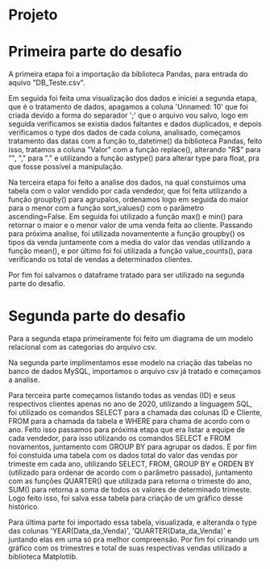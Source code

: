 # Projeto
# Primeira parte do desafio
A primeira etapa foi a importação da biblioteca Pandas, para entrada do aquivo "DB_Teste.csv". 

Em seguida foi feita uma visualização dos dados e iniciei a segunda etapa, que é o tratamento de dados, apagamos a coluna 'Unnamed: 10' que foi criada devido a forma do separador ';' que o arquivo vou salvo, logo em seguida verificamos se existia dados faltantes e dados duplicados, e depois verificamos o type dos dados de cada coluna, analisado, começamos tratamento das datas com a função to_datetime() da biblioteca Pandas, feito isso, tratamos a coluna "Valor" com a função replace(), alterando "R$" para "", "," para "." e utilizando a função astype() para alterar type para float, pra que fosse possível a manipulação.

Na terceira etapa foi feito a analise dos dados, na qual constuimos uma tabela com o valor vendido por cada vendedor, que foi feita utilizando a função groupby() para agrupalos, ordenamos logo em seguida do maior para o menor com a função sort_values() com o parâmetro ascending=False. Em seguida foi utilizado a função max() e min() para retornar o maior e o menor valor de uma venda feita ao cliente. Passando para próxima analise, foi utilizada novamentente a função groupby() os tipos da venda juntamente com a media do valor das vendas utilizando a função mean(), e por último foi foi utilizada a função value_counts(), para verificando os total de vendas a determinados clientes.

Por fim foi salvamos o dataframe tratado para ser utilizado na segunda parte do desafio.

# Segunda parte do desafio
Para a segunda etapa primeiramente foi feito um diagrama de um modelo relacional com as categorias do arquivo csv.

Na segunda parte implimentamos esse modelo na criação das tabelas no banco de dados MySQL, importamos o arquivo csv já tratado e começamos a analise.

Para terceira parte começamos listando todas as vendas (ID) e seus respectivos clientes apenas no ano de 2020, utilizando a linguagem SQL, foi utilizado os comandos SELECT para a chamada das colunas ID e Cliente, FROM para a chamada da tabela e WHERE para chama de acordo com o ano. Feito isso passamos para próxima etapa que era listar a equipe de cada vendedor, para isso utilizando os comandos SELECT e FROM novamentos, juntamento com GROUP BY para agrupar os dados. E por fim foi constuida uma tabela com os dados total do valor das vendas por trimeste em cada ano, utilizando SELECT, FROM, GROUP BY e  ORDEN BY (utilizado para ordenar de acordo com o parâmetro passado), juntamento com as funções QUARTER() que utilizada para retorna o trimeste do ano, SUM() para retorna a soma de todos os valores de determinado trimeste. Logo feito isso, foi salva essa tabela para criação de um gráfico desse histórico.

Para última parte foi importado essa tabela, visualizada, e alteranda o type das colunas 'YEAR(Data_da_Venda)', 'QUARTER(Data_da_Venda)' e juntando elas em uma só pra melhor compreensão. Por fim foi crinando um gráfico com os trimestres e total de suas respectivas vendas utilizado a biblioteca Matplotlib.